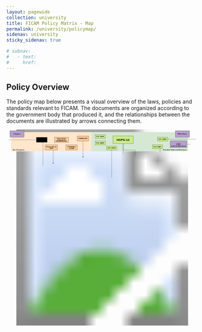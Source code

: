 ```yaml
---
layout: pagewide
collection: university
title: FICAM Policy Matrix - Map
permalink: /university/policymap/
sidenav: university
sticky_sidenav: true

# subnav:
#   - text: 
#     href: 
---
```


## Policy Overview

The policy map below presents a visual overview of the laws, policies and standards relevant to FICAM. The documents are organized according to the government body that produced it, and the relationships between the documents are illustrated by arrows connecting them.

<!-- ![Visual overview of the laws, policies and standards relevant to FICAM, organized according to the government body that produced it. The relationships between the documents are illustrated by arrows connecting them.]({{site.baseurl}}/assets/img/icam-policy-landscape-map.png) -->

<style>
    .aocbutton {
      fill: rgb(255, 204, 153);
      stroke: #000;
      stroke-miterlimit: 10;
      letter-spacing: .03em;
      cursor: pointer;
      font-family: Arial-BoldMT, Arial; 
      font-size: 12px; 
    }
    .aocbutton:hover {
      fill: rgb(160, 134, 107);
      stroke: #000000;
    }
    .eobutton {
      fill: rgb(205, 235, 139);
      stroke: #000;
      stroke-miterlimit: 10;
      letter-spacing: .03em;
      cursor: pointer;
      font-family: Arial-BoldMT, Arial; 
      font-size: 12px; 
    }
    .eobutton:hover  {
      fill: rgb(121, 134, 93);
      stroke: #000000;
    }
    .gbbutton {
      fill: rgb(181, 159, 205);
      stroke: #000;
      stroke-miterlimit: 10;
      letter-spacing: .03em;
      /* cursor: pointer; */
      font-family: Arial-BoldMT, Arial; 
      font-size: 12px; 
    }
    /* .gbbutton:hover  {
      fill: rgb(145, 119, 172);
      stroke: #000000;
    } */
    .matrixtext {
      font-family: Arial-BoldMT, Arial;
      font-size: 12px; 
      font-weight: 700;
    }      
    .matrixtextlg {
      font-family: Arial-BoldMT, Arial; 
      font-size: 23.89px; 
      font-weight: 700;
    }
    .matrixsubtext {
      font-family: Arial-BoldItalicMT, Arial; 
      font-size: 10px; 
      font-style: italic; 
      font-weight: 700;
    }
</style> 
  <svg xmlns="http://www.w3.org/2000/svg" xmlns:xlink="http://www.w3.org/1999/xlink" viewBox="0 0 1506 1542">   
  <g id="a" data-name="Base">
      <image width="1506" height="1542" xlink:href="{{site.baseurl}}/assets/img/icam-policy-landscape-map.png"/>
    </g>
    <g id="b" data-name="Executive_Orders_Base">
      <rect id="c" data-name="Panel" x="665" y="21" width="763" height="151" style="fill: #d5e8d4;"/>
      <text id="d" data-name="Executive_Orders" transform="translate(1232.13 163.88)" class="matrixtext"><tspan x="0" y="0">Executive Orders and Directives</tspan></text>
    </g>
    <g id="e" data-name="Act_of_Congress_Baase">
      <rect id="f" data-name="Panel" x="37" y="21" width="631" height="151" style="fill: #ffe6cc;"/>
      <text transform="translate(49.86 162.95)" class="matrixtext"><tspan x="0" y="0">Act of Congress</tspan></text>
    </g>
    <g id="g" data-name="EO_Lines">
      <g id="h" data-name="_x3C_Line_x3E_">
        <polyline points="917.5 111 917.5 161.63 1011.2 161.5 1011.2 211.28" style="fill: none; stroke: #000; stroke-miterlimit: 10;"/>
      </g>
      <g id="i" data-name="_x3C_Line_x3E_">
        <line x1="917.5" y1="111" x2="917.5" y2="193.64" style="fill: none; stroke: #000; stroke-miterlimit: 10;"/>
      </g>
      <g id="j" data-name="_x3C_Line_x3E_">
        <line x1="827.5" y1="380.5" x2="827.5" y2="161.5" style="fill: none; stroke: #000; stroke-miterlimit: 10;"/>
      </g>
      <g id="k" data-name="_x3C_Lines_x3E_">
        <line x1="1447.5" y1="116.5" x2="1418" y2="116.5" style="fill: none; stroke: #000; stroke-miterlimit: 10;"/>
        <line x1="1267.5" y1="76.5" x2="1487.5" y2="76.5" style="fill: none; stroke: #000; stroke-miterlimit: 10;"/>
      </g>
      <g id="l" data-name="_x3C_Line_x3E_">
        <line x1="1207.5" y1="182" x2="1207.5" y2="151" style="fill: none; stroke: #000; stroke-miterlimit: 10;"/>
      </g>
    </g>
    <g id="m" data-name="AOC_Lines">
      <g>
        <line x1="601.5" y1="215.46" x2="601.5" y2="91.5" style="fill: none; stroke: #000; stroke-miterlimit: 10;"/>
        <path d="M601.5,221.5c1.05-2.84,2.85-6.36,4.76-8.55l-4.76,1.72-4.75-1.72c1.9,2.18,3.7,5.71,4.75,8.55Z"/>
      </g>
      <g>
        <line x1="367.5" y1="265.46" x2="367.5" y2="162" style="fill: none; stroke: #000; stroke-miterlimit: 10;"/>
        <path d="M367.5,271.5c1.05-2.84,2.85-6.36,4.76-8.55l-4.76,1.72-4.75-1.72c1.9,2.18,3.7,5.71,4.75,8.55Z"/>
      </g>
      <line x1="237.5" y1="81.5" x2="17.5" y2="81.5" style="fill: none; stroke: #000; stroke-miterlimit: 10;"/>
      <line x1="287.5" y1="286.5" x2="287.5" y2="102" style="fill: none; stroke: #000; stroke-miterlimit: 10;"/>
    </g>
    <g id="n" data-name="FISMA2014">
      <a href="{{site.baseurl}}/laws-policies-standards/fisma-2014/" target="_blank" rel="noopener noreferrer">
        <rect id="o"  data-name="fismarect" x="235" y="61.5" width="86" height="40" />
      </a>
     <text transform="translate(244.54 86.3)" class="matrixtext"><tspan x="0" y="0">FISM</tspan><tspan x="28.66" y="0" style="letter-spacing: -.04em;">A</tspan><tspan x="36.88" y="0" xml:space="preserve"> 2014 </tspan></text>
    </g>
    <g id="p" data-name="Privacy_Act_of_1974">
      <a href="{{site.baseurl}}/laws-policies-standards/privacy-act-of-1974/" target="_blank" rel="noopener noreferrer">
        <rect id="q" class="aocbutton" data-name="aocrect" x="304.5" y="121.5" width="97" height="40" />
      </a>
      <text transform="translate(312.71 140.3)" class="matrixtext"><tspan x="0" y="0">Privacy</tspan><tspan x="42.7" y="0" style="letter-spacing: -.04em;"> </tspan><tspan x="45.59" y="0" xml:space="preserve">Act of  </tspan><tspan x="26.45" y="11">1974 </tspan></text>
    </g>
    <g id="r" data-name="Government_Paperwork_Elimination_Act">
      <a href="{{site.baseurl}}/laws-policies-standards/government-paperwork-elimination-act/" target="_blank" rel="noopener noreferrer">
        <rect id="s" class="aocbutton" data-name="aocrect" x="377.5" y="61.5" width="110" height="40" />
      </a>
      <text transform="translate(397.62 74.8)" class="matrixtext"><tspan x="0" y="0">Government </tspan><tspan x="4.66" y="11">Paperwork </tspan><tspan x="-8.11" y="22">Elimination</tspan><tspan x="56.56" y="22" style="letter-spacing: -.04em;"> </tspan><tspan x="59.45" y="22">Act</tspan></text>
    </g>
    <g id="t" data-name="E-SSIGN_Act_of_2000">
      <a href="{{site.baseurl}}/laws-policies-standards/e-sign-act-of-2000/" target="_blank" rel="noopener noreferrer">
        <rect id="u" class="aocbutton" data-name="aocrect" x="467.5" y="121.5" width="89" height="40" />
      </a>
      <text transform="translate(480.45 140.3)" class="matrixtext"><tspan x="0" y="0">E-SIGN</tspan><tspan x="41.34" y="0" style="letter-spacing: -.04em;"> </tspan><tspan x="44.23" y="0">Act </tspan><tspan x="11.1" y="11">of 2000</tspan></text>
    </g>
    <g id="v" data-name="FITARA_2017">
      <a href="{{site.baseurl}}/laws-policies-standards/fitara-enhancement-act-of-2017/" target="_blank" rel="noopener noreferrer">
        <rect id="w" class="aocbutton" data-name="aocrect" x="557.5" y="51.5" width="89" height="40" />
      </a>
      <text transform="translate(565.66 76.18)" class="matrixtext"><tspan x="0" y="0">FI</tspan><tspan x="10.66" y="0" style="letter-spacing: -.07em;">T</tspan><tspan x="17.1" y="0">AR</tspan><tspan x="34.44" y="0" style="letter-spacing: -.04em;">A</tspan><tspan x="42.66" y="0" xml:space="preserve"> 2017</tspan></text>
    </g>
    <g id="x" data-name="Congress">
      <rect id="y" class="gbbutton" data-name="gbrect" x="27.5" y="10.5" width="111" height="50" />
      <text transform="translate(55.83 39.8)" class="matrixtext"><tspan x="0" y="0">Congress</tspan></text>
    </g>
    <g id="z" data-name="White_House">
      <rect id="aa" class="gbbutton" data-name="gbrect" x="1327.5" y="10.5" width="111" height="51" />
      <text transform="translate(1347.17 39.8)" class="matrixtext"><tspan x="0" y="0">White House</tspan></text>
    </g>
    <g id="ab" data-name="USDS">
      <rect id="ac" class="gbbutton" data-name="gbrect" x="1287.5" y="89.5" width="130" height="53" />
      <text id="ad" data-name="USDS_Sub_Title" transform="translate(1335.83 120.8)" class="matrixtext"><tspan x="0" y="0">USDS</tspan></text>
      <text id="ae" data-name="USDS" transform="translate(1295.28 133.86)" class="matrixsubtext"><tspan x="0" y="0">(under the White House)</tspan></text>
    </g>
    <g id="af" data-name="E.O._13681">
      <a href="{{site.baseurl}}/laws-policies-standards/e.o.-13681/" target="_blank" rel="noopener noreferrer">
        <rect id="ag" class="eobutton" data-name="eorect" x="698" y="42" width="79" height="29" />
      </a>
      <text transform="translate(707.15 60.8)" class="matrixtext"><tspan x="0" y="0">E.O. 13681 </tspan></text>
    </g>
    <g id="ah" data-name="E.O._14028">
      <a href="{{site.baseurl}}/laws-policies-standards/e.o.-14028/" target="_blank" rel="noopener noreferrer">
        <rect id="ai" class="eobutton" data-name="eorect" x="697.5" y="91.5" width="80" height="30" />
      </a> 
      <text transform="translate(706.84 110.61)" class="matrixtext"><tspan x="0" y="0">E.O. 14028 </tspan></text>
    </g>
    <g id="aj" data-name="E.O._13556">
      <a href="{{site.baseurl}}/laws-policies-standards/e.o.-13556/" target="_blank" rel="noopener noreferrer">
        <rect id="ak" class="eobutton" data-name="eorect" x="787.5" y="131.5" width="80" height="30" />
      </a>
      <text transform="translate(796.84 150.61)" class="matrixtext"><tspan x="0" y="0">E.O. 13556 </tspan></text>
    </g>
    <g id="al" data-name="E.O._13286">
      <a href="{{site.baseurl}}/laws-policies-standards/e.o.-13286/" target="_blank" rel="noopener noreferrer">
        <rect id="am" class="eobutton" data-name="eorect" x="1187.5" y="61.5" width="80" height="30" />
      </a>
      <text transform="translate(1196.84 80.61)" class="matrixtext"><tspan x="0" y="0">E.O. 13286 </tspan></text>
    </g>
    <g id="an" data-name="E.O._13467">
      <a href="{{site.baseurl}}/laws-policies-standards/e.o.-13467/" target="_blank" rel="noopener noreferrer">
       <rect id="ao" class="eobutton" data-name="eorect" x="1147.5" y="121.5" width="80" height="30" />
      </a>
      <text transform="translate(1156.84 140.61)" class="matrixtext"><tspan x="0" y="0">E.O. 13467 </tspan></text>
    </g>
    <g id="ap" data-name="HSPD-12">
      <a href="{{site.baseurl}}/laws-policies-standards/hspd-12/" target="_blank" rel="noopener noreferrer">
        <rect id="aq" class="eobutton" data-name="eorect" x="837.01" y="51" width="160.99" height="59.74" />
      </a>
      <text id="ar" data-name="HSPD-12" transform="translate(865.88 89.05) scale(1.01 1)" class="matrixtextlg"><tspan x="0" y="0">HSPD-12 </tspan></text>
    </g>
</svg>